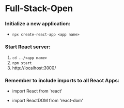 # Full-Stack-Open

### Initialize a new application:
- `npx create-react-app <app name>`

### Start React server:
1. `cd ../<app name>`
2. `npm start`
3. http://localhost:3000/

### Remember to include imports to all React Apps:
* import React from 'react'
- import ReactDOM from 'react-dom'

